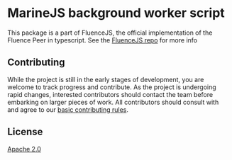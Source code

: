 # MarineJS background worker script

This package is a part of FluenceJS, the official implementation of the Fluence Peer in typescript. See the [FluenceJS repo](https://github.com/fluencelabs/fluence-js) for more info

## Contributing

While the project is still in the early stages of development, you are welcome to track progress and contribute. As the project is undergoing rapid changes, interested contributors should contact the team before embarking on larger pieces of work. All contributors should consult with and agree to our [basic contributing rules](CONTRIBUTING.md).

## License

[Apache 2.0](LICENSE)
